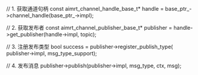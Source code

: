 // 1. 获取通道句柄
const aimrt_channel_handle_base_t* handle = base_ptr_->channel_handle(base_ptr_->impl);

// 2. 获取发布者
const aimrt_channel_publisher_base_t* publisher = 
    handle->get_publisher(handle->impl, topic);

// 3. 注册发布类型
bool success = publisher->register_publish_type(
    publisher->impl, msg_type_support);

// 4. 发布消息
publisher->publish(publisher->impl, msg_type, ctx, msg);